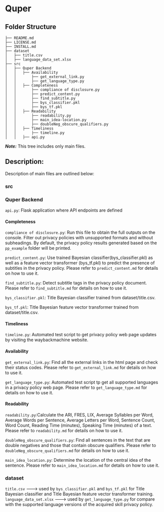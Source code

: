 # Quper

## Folder Structure

```
├── README.md
├── LICENSE.md
├── INSTALL.md
├── dataset
│   ├── title.csv
│   ├── language_data_set.xlsx
├── src
│   ├── Quper Backend
│   │	├── Availability
│   │       ├── get_external_link.py
│   │       ├── get_language_type.py
│   │	├── Completeness
│   │       ├── compliance of disclosure.py
│   │       ├── predict_content.py
│   │       ├── find_subtitle.py
│   │       ├── bys_classifier.pkl
│   │       ├── bys_tf.pkl
│   │	├── Readability
│   │       ├── readability.py
│   │       ├── main_idea-location.py
│   │       ├── doubleNeg_obscure_qualifiers.py
│   │	├── Timeliness
│   │       ├── timeline.py
│   │	├── api.py
```

**_Note:_** This tree includes only main files.

## Description:

Description of main files are outlined below:

### src

### Quper Backend
`api.py`: Flask application where API endpoints are defined

#### Completeness

`compliance of disclosure.py`: Run this file to obtain the full outputs on the console. Filter out privacy policies with unsupported formats and without subheadings. By default, the privacy policy results generated based on the `pp_example` folder will be printed.

`predict_content.py`: Use trained Bayesian classifier(bys_classifier.pkl) as well as a feature vector transformer (bys_tf.pkl) to predict the presence of subtitles in the privacy policy. Please refer to `predict_content.md` for details on how to use it.

`find_subtitle.py`: Detect subtitle tags in the privacy policy document. Please refer to `find_subtitle.md` for details on how to use it.

`bys_classifier.pkl`: Title Bayesian classifier trained from dataset/title.csv.

`bys_tf.pkl`: Title Bayesian feature vector transformer trained from dataset/title.csv.

#### Timeliness

`timeline.py`: Automated test script to get privacy policy web page updates by visiting the waybackmachine website.

#### Availability

`get_external_link.py`: Find all the external links in the html page and check their status codes. Please refer to `get_external_link.md` for details on how to use it.

`get_language_type.py`: Automated test script tp get all supported languages in a privacy policy web page. Please refer to `get_language_type.md` for details on how to use it.


#### Readability

`readability.py`:Calculate the ARI, FRES, LIX, Average Syllables per Word, Average Words per Sentence, Average Letters per Word, Sentence Count, Word Count, Reading Time (minutes), Speaking Time (minutes) of a text. Please refer to `readability.md` for details on how to use it.

`doubleNeg_obscure_qualifiers.py`: Find all sentences in the text that are double negatives and those that contain obscure qualifiers. Please refer to `doubleNeg_obscure_qualifiers.md` for details on how to use it.

`main_idea_location.py`: Determine the location of the central idea of the sentence. Please refer to `main_idea_location.md` for details on how to use it.

### dataset

`title.csv` ---> used by `bys_classifier.pkl` and `bys_tf.pkl` for Title Bayesian classifier and Title Bayesian feature vector transformer training.
`language_data_set.xlsx` ---> used by `get_language_type.py` for compare with the supported language versions of the acquired skill privacy policy.
